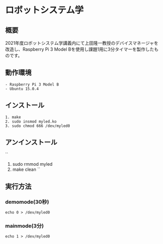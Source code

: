 # ロボットシステム学

## 概要

2021年度ロボットシステム学講義内にて上田隆一教授のデバイスマネージャを改造し、Raspberry Pi 3 Model Bを使用し課題1用に3分タイマーを製作したものです。

## 動作環境
```
- Raspberry Pi 3 Model B
- Ubuntu 15.0.4
```
## インストール
```
1. make
2. sudo insmod myled.ko
3. sudo chmod 666 /dev/myled0
```
## アンインストール
``
1. sudo rmmod myled
2. make clean
``
## 実行方法

### demomode(30秒)
```
echo 0 > /dev/myled0
```

### mainmode(3分)
```
echo 1 > /dev/myled0
```
